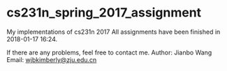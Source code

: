 # cs231n_spring_2017_assignment
My implementations of cs231n 2017
All assignments have been finished in 2018-01-17 16:24.

If there are any problems, feel free to contact me.
Author: Jianbo Wang
Email: wjbkimberly@zju.edu.cn
